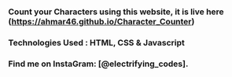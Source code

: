 ### Count your Characters using this website, it is live here (https://ahmar46.github.io/Character_Counter)

### Technologies Used : HTML, CSS & Javascript

### Find me on InstaGram: [@electrifying_codes].

[instagram]: https://www.instagram.com/electrifying_codes
